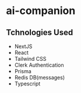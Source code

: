 # ai-companion

<h2>Tchnologies Used</h2>
<ul>
  <li>NextJS</li>
  <li>React</li>
  <li>Tailwind CSS</li>
  <li>Clerk Authentication</li>
  <li>Prisma</li>
  <li>Redis DB(messages)</li>
  <li>Typescript</li>
</ul>
